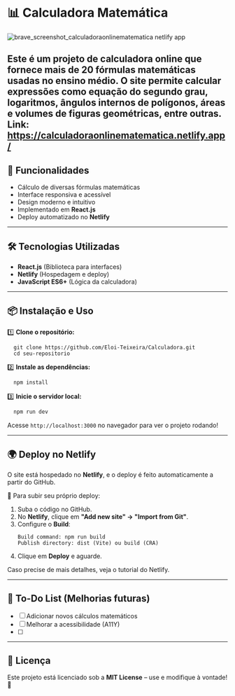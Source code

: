 # 📊 Calculadora Matemática
![brave_screenshot_calculadoraonlinematematica netlify app](https://github.com/user-attachments/assets/806a89dd-6827-4f47-aa16-1e64baa3180c)

Este é um projeto de **calculadora online** que fornece mais de **20 fórmulas matemáticas** usadas no ensino médio. O site permite calcular expressões como equação do segundo grau, logaritmos, ângulos internos de polígonos, áreas e volumes de figuras geométricas, entre outras.
Link: https://calculadoraonlinematematica.netlify.app/
---


## 🚀 **Funcionalidades**
- Cálculo de diversas fórmulas matemáticas
- Interface responsiva e acessível
- Design moderno e intuitivo
- Implementado em **React.js**
- Deploy automatizado no **Netlify**

---

## 🛠️ **Tecnologias Utilizadas**

- **React.js** (Biblioteca para interfaces)
- **Netlify** (Hospedagem e deploy)
- **JavaScript ES6+** (Lógica da calculadora)

---

## 📦 **Instalação e Uso**

1️⃣ **Clone o repositório:**
```
  git clone https://github.com/Eloi-Teixeira/Calculadora.git
  cd seu-repositorio
```

2️⃣ **Instale as dependências:**
```sh
  npm install
```

3️⃣ **Inicie o servidor local:**
```sh
  npm run dev
```

Acesse `http://localhost:3000` no navegador para ver o projeto rodando!

---

## 🌍 **Deploy no Netlify**

O site está hospedado no **Netlify**, e o deploy é feito automaticamente a partir do GitHub.

🔹 Para subir seu próprio deploy:
1. Suba o código no GitHub.
2. No **Netlify**, clique em **"Add new site" → "Import from Git"**.
3. Configure o **Build**:
   ```
   Build command: npm run build
   Publish directory: dist (Vite) ou build (CRA)
   ```
4. Clique em **Deploy** e aguarde.

Caso precise de mais detalhes, veja o tutorial do Netlify.

---

## 📝 **To-Do List** (Melhorias futuras)
- [ ] Adicionar novos cálculos matemáticos
- [ ] Melhorar a acessibilidade (A11Y)
- [ ] 
---

## 📜 **Licença**
Este projeto está licenciado sob a **MIT License** – use e modifique à vontade! 🚀

